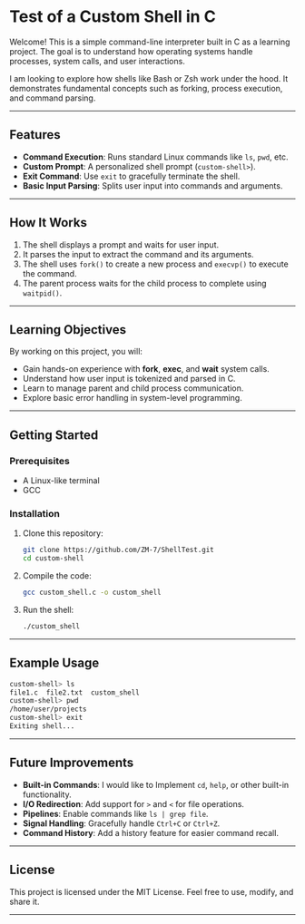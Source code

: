 # Test of a Custom Shell in C

Welcome! This is a simple command-line interpreter built in C as a learning project. The goal is to understand how operating systems handle processes, system calls, and user interactions.  

I am looking to explore how shells like Bash or Zsh work under the hood. It demonstrates fundamental concepts such as forking, process execution, and command parsing.

---

## Features
- **Command Execution**: Runs standard Linux commands like `ls`, `pwd`, etc.
- **Custom Prompt**: A personalized shell prompt (`custom-shell>`).
- **Exit Command**: Use `exit` to gracefully terminate the shell.
- **Basic Input Parsing**: Splits user input into commands and arguments.

---

## How It Works
1. The shell displays a prompt and waits for user input.
2. It parses the input to extract the command and its arguments.
3. The shell uses `fork()` to create a new process and `execvp()` to execute the command.
4. The parent process waits for the child process to complete using `waitpid()`.

---

## Learning Objectives
By working on this project, you will:
- Gain hands-on experience with **fork**, **exec**, and **wait** system calls.
- Understand how user input is tokenized and parsed in C.
- Learn to manage parent and child process communication.
- Explore basic error handling in system-level programming.

---

## Getting Started

### Prerequisites
- A Linux-like terminal 
- GCC

### Installation
1. Clone this repository:
   ```bash
   git clone https://github.com/ZM-7/ShellTest.git
   cd custom-shell
   ```
2. Compile the code:
   ```bash
   gcc custom_shell.c -o custom_shell
   ```
3. Run the shell:
   ```bash
   ./custom_shell
   ```

---

## Example Usage
```bash
custom-shell> ls
file1.c  file2.txt  custom_shell
custom-shell> pwd
/home/user/projects
custom-shell> exit
Exiting shell...
```

---

## Future Improvements
- **Built-in Commands**: I would like to Implement `cd`, `help`, or other built-in functionality.
- **I/O Redirection**: Add support for `>` and `<` for file operations.
- **Pipelines**: Enable commands like `ls | grep file`.
- **Signal Handling**: Gracefully handle `Ctrl+C` or `Ctrl+Z`.
- **Command History**: Add a history feature for easier command recall.

---

## License
This project is licensed under the MIT License. Feel free to use, modify, and share it.

---
